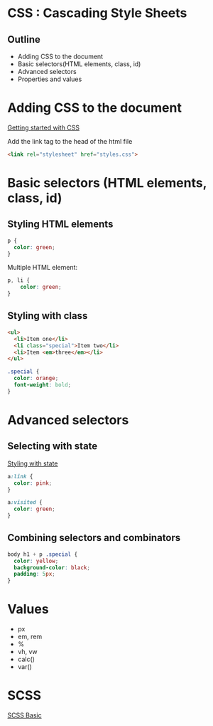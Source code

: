 # CSS : Cascading Style Sheets
## Outline
- Adding CSS to the document
- Basic selectors(HTML elements, class, id)
- Advanced selectors
- Properties and values

# Adding CSS to the document
[Getting started with CSS](https://developer.mozilla.org/en-US/docs/Learn/CSS/First_steps/Getting_started)

Add the link tag to the head of the html file
```html
<link rel="stylesheet" href="styles.css">
```

# Basic selectors (HTML elements, class, id)
## Styling HTML elements

```css
p {
  color: green;
}
```
Multiple HTML element:
```css
p, li {
    color: green;
}
```
## Styling with class
```html
<ul>
  <li>Item one</li>
  <li class="special">Item two</li>
  <li>Item <em>three</em></li>
</ul>
```
```css
.special {
  color: orange;
  font-weight: bold;
}
```

# Advanced selectors
## Selecting with state
[Styling with state](https://developer.mozilla.org/en-US/docs/Learn/CSS/First_steps/Getting_started#styling_things_based_on_state)
```css
a:link {
  color: pink;
}

a:visited {
  color: green;
}
```

## Combining selectors and combinators
```css
body h1 + p .special {
  color: yellow;
  background-color: black;
  padding: 5px;
}
```

# Values
- px
- em, rem
- %
- vh, vw
- calc()
- var()

# SCSS
[SCSS Basic](https://sass-lang.com/guide)